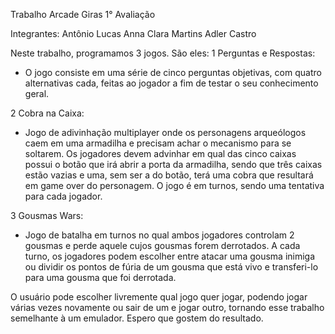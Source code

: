 Trabalho Arcade Giras 1° Avaliação

Integrantes:
Antônio Lucas
Anna Clara Martins
Adler Castro

Neste trabalho, programamos 3 jogos. São eles:
1 Perguntas e Respostas:
- O jogo consiste em uma série de cinco perguntas objetivas, com quatro alternativas cada, feitas ao jogador a fim de testar o seu conhecimento geral.

2 Cobra na Caixa:
- Jogo de adivinhação multiplayer onde os personagens arqueólogos caem em uma armadilha e precisam achar o mecanismo para se soltarem. Os jogadores devem advinhar em qual das cinco caixas possui o botão que irá abrir a porta da armadilha, sendo que três caixas estão vazias e uma, sem ser a do botão, terá uma cobra que resultará em game over do personagem. O jogo é em turnos, sendo uma tentativa para cada jogador.

3 Gousmas Wars:
- Jogo de batalha em turnos no qual ambos jogadores controlam 2 gousmas e perde aquele cujos gousmas forem derrotados. A cada turno, os jogadores podem escolher entre atacar uma gousma inimiga ou dividir os pontos de fúria de um gousma que está vivo e transferi-lo para uma gousma que foi derrotada.

O usuário pode escolher livremente qual jogo quer jogar, podendo jogar várias vezes novamente ou sair de um e jogar outro, tornando esse trabalho semelhante à um emulador. Espero que gostem do resultado.
